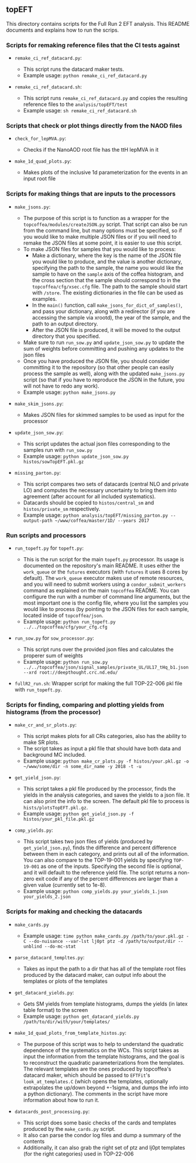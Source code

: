 ## topEFT
This directory contains scripts for the Full Run 2 EFT analysis. This README documents and explains how to run the scrips.

### Scripts for remaking reference files that the CI tests against

* `remake_ci_ref_datacard.py`:
    - This script runs the datacard maker tests.
    - Example usage: `python remake_ci_ref_datacard.py`
    
* `remake_ci_ref_datacard.sh`:
    - This script runs `remake_ci_ref_datacard.py` and copies the resulting reference files to the `analysis/topEFT/test`
    - Example usage: `sh remake_ci_ref_datacard.sh`


### Scripts that check or plot things directly from the NAOD files

* `check_for_lepMVA.py`:
    - Checks if the NanoAOD root file has the ttH lepMVA in it

* `make_1d_quad_plots.py`:
    - Makes plots of the inclusive 1d parameterization for the events in an input root file 


### Scripts for making things that are inputs to the processors

* `make_jsons.py`:
    - The purpose of this script is to function as a wrapper for the `topcoffea/modules/createJSON.py` script. That script can also be run from the command line, but many options must be specified, so if you would like to make multiple JSON files or if you will need to remake the JSON files at some point, it is easier to use this script.
    - To make JSON files for samples that you would like to process:
        * Make a dictionary, where the key is the name of the JSON file you would like to produce, and the value is another dictionary, specifying the path to the sample, the name you would like the sample to have on the `sample` axis of the coffea histogram, and the cross section that the sample should correspond to in the `topcoffea/cfg/xsec.cfg` file. The path to the sample should start with `/store`. The existing dictionaries in the file can be used as examples.
        * In the `main()` function, call `make_jsons_for_dict_of_samples()`, and pass your dictionary, along with a redirector (if you are accessing the sample via xrootd), the year of the sample, and the path to an output directory.
        * After the JSON file is produced, it will be moved to the output directory that you specified.
    - Make sure to run `run_sow.py` and `update_json_sow.py` to update the sum of weights before committing and pushing any updates to the json files
    - Once you have produced the JSON file, you should consider committing it to the repository (so that other people can easily process the sample as well), along with the updated `make_jsons.py` script (so that if you have to reproduce the JSON in the future, you will not have to redo any work).
    - Example usage: `python make_jsons.py`

* `make_skim_jsons.py`:
    - Makes JSON files for skimmed samples to be used as input for the processor

* `update_json_sow.py`:
    - This script updates the actual json files corresponding to the samples run with `run_sow.py`
    - Example usage: `python update_json_sow.py histos/sowTopEFT.pkl.gz`

* `missing_parton.py`:
    - This script compares two sets of datacards (central NLO and private LO) and computes the necessary uncertainty to bring them into agreement (after account for all included systematics).
    - Datacards should be copied to `histos/central_sm` and `histos/private_sm` respectively.
    - Example usage: `python analysis/topEFT/missing_parton.py --output-path ~/www/coffea/master/1D/ --years 2017`


### Run scripts and processors

* `run_topeft.py` for `topeft.py`:
    - This is the run script for the main `topeft.py` processor. Its usage is documented on the repository's main README. It uses either the `work_queue` or the `futures` executors (with `futures` it uses 8 cores by default). The `work_queue` executor makes use of remote resources, and you will need to submit workers using a `condor_submit_workers` command as explained on the main `topcoffea` README. You can configure the run with a number of command line arguments, but the most important one is the config file, where you list the samples you would like to process (by pointing to the JSON files for each sample, located inside of `topcoffea/json`. 
    - Example usage: `python run_topeft.py ../../topcoffea/cfg/your_cfg.cfg`  

* `run_sow.py` for `sow_processor.py`:
    - This script runs over the provided json files and calculates the properer sum of weights
    - Example usage: `python run_sow.py ../../topcoffea/json/signal_samples/private_UL/UL17_tHq_b1.json --xrd root://deepthought.crc.nd.edu/`

* `fullR2_run.sh`: Wrapper script for making the full TOP-22-006 pkl file with `run_topeft.py`. 


### Scripts for finding, comparing and plotting yields from histograms (from the processor)

* `make_cr_and_sr_plots.py`:
    - This script makes plots for all CRs categories, also has the ability to make SR plots. 
    - The script takes as input a pkl file that should have both data and background MC included.
    - Example usage: `python make_cr_plots.py -f histos/your.pkl.gz -o ~/www/some/dir -n some_dir_name -y 2018 -t -u`

* `get_yield_json.py`:
    - This script takes a pkl file produced by the processor, finds the yields in the analysis categories, and saves the yields to a json file. It can also print the info to the screen. The default pkl file to process is `hists/plotsTopEFT.pkl.gz`.
    - Example usage: `python get_yield_json.py -f histos/your_pkl_file.pkl.gz`

* `comp_yields.py`:
    - This script takes two json files of yields (produced by `get_yield_json.py`), finds the difference and percent difference between them in each category, and prints out all of the information. You can also compare to the TOP-19-001 yields by specifying `TOP-19-001` as one of the inputs. Specifying the second file is optional, and it will default to the reference yield file. The script returns a non-zero exit code if any of the percent differences are larger than a given value (currently set to 1e-8). 
    - Example usage: `python comp_yields.py your_yields_1.json your_yields_2.json`


### Scripts for making and checking the datacards

* `make_cards.py`
    - Example usage: `time python make_cards.py /path/to/your.pkl.gz -C --do-nuisance --var-lst lj0pt ptz -d /path/to/output/dir --unblind --do-mc-stat`

* `parse_datacard_templtes.py`:
    - Takes as input the path to a dir that has all of the template root files produced by the datacard maker, can output info about the templates or plots of the templates

* `get_datacard_yields.py`:
    - Gets SM yields from template histograms, dumps the yields (in latex table format) to the screen
    - Example usage: `python get_datacard_yields.py /path/to/dir/with/your/templates/`

* `make_1d_quad_plots_from_template_histos.py`:
    - The purpose of this script was to help to understand the quadratic dependence of the systematics on the WCs. This script takes as input the information from the template histograms, and the goal is to reconstruct the quadratic parameterizations from the templates. The relevant templates are the ones produced by topcoffea's datacard maker, which should be passed to `EFTFit`'s `look_at_templates.C` (which opens the templates, optionally extrapolates the up/down beyond +-1sigma, and dumps the info into a python dictionary). The comments in the script have more information about how to run it. 

* `datacards_post_processing.py`:
    - This script does some basic checks of the cards and templates produced by the `make_cards.py` script.
    - It also can parse the condor log files and dump a summary of the contents
    - Additionally, it can also grab the right set of ptz and lj0pt templates (for the right categories) used in TOP-22-006

